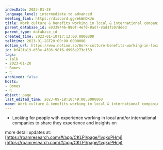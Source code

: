 ```yaml
---
indexDate: 2023-01-28
language_level: intermediate to advanced
meeting_link: https://discord.gg/ekWnDKJn
title: Work culture & benefits working in local & international companies
parent_database_id: e9339446-880f-4ef0-8ad7-8ad1f507dded
parent_type: database_id
created_time: 2023-01-10T17:13:00.0000000
talktime: 2023-01-28T20:00:00.0000000
notion_url: https://www.notion.so/Work-culture-benefits-working-in-local-international-companies-bf42fa19d33e439698f6d996e273cf59
id: bf42fa19-d33e-4396-98f6-d996e273cf59
tags:
- Talk
- 2023-01-28
- Bones
- π
archived: false
hosts:
- Bones
- π
object: page
last_edited_time: 2023-09-18T10:49:00.0000000
name: Work culture & benefits working in local & international companies
---
```


   - Looking for people with experience working in local and/or international companies to share they experience and insights on

more detail updates at:
[https://roamresearch.com/#/app/CKLPi/page/1vqkoPHmj](https://roamresearch.com/#/app/CKLPi/page/1vqkoPHmj)

























